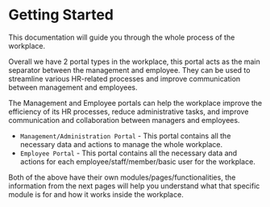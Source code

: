# Getting Started

This documentation will guide you through the whole process of the workplace. 

Overall we have 2 portal types in the workplace, this portal acts as the main separator between the management and employee. They can be used to streamline various HR-related processes and improve communication between management and employees.

The Management and Employee portals can help the workplace improve the efficiency of its HR processes, reduce administrative tasks, and improve communication and collaboration between managers and employees.

* `Management/Administration Portal` - This portal contains all the necessary data and actions to manage the whole workplace.
* `Employee Portal` - This portal contains all the necessary data and actions for each employee/staff/member/basic user for the workplace. 


Both of the above have their own modules/pages/functionalities, the information from the next pages will help you understand what that specific module is for and how it works inside the workplace. 

